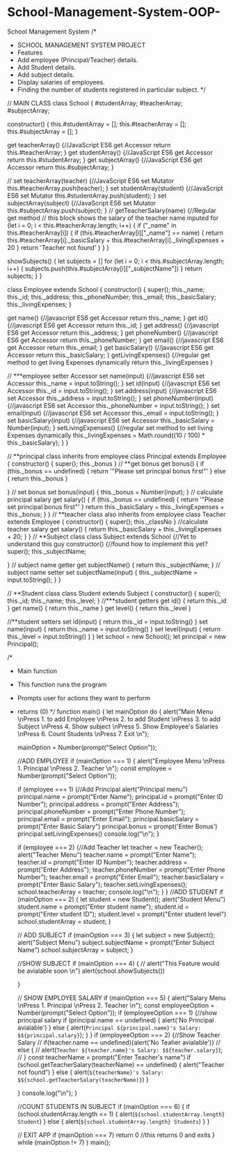 # School-Management-System-OOP-
School Management System
/*
 * SCHOOL MANAGEMENT SYSTEM PROJECT
 * Features
 * Add employee (Principal/Teacher) details.
 * Add Student details.
 * Add subject details.
 * Display salaries of employees.
 * Finding the number of students registered in  particular subject.
 */

// MAIN CLASS
class School {
  #studentArray;
  #teacherArray;
  #subjectArray;

  constructor() {
    this.#studentArray = [];
    this.#teacherArray = [];
    this.#subjectArray = [];
  }


  get teacherArray() {//JavaScript ES6 get Accessor
    return this.#teacherArray;
  }
  get studentArray() {//JavaScript ES6 get Accessor
    return this.#studentArray;
  }
  get subjectArray() {//JavaScript ES6 get Accessor
    return this.#subjectArray;
  }

  // 
  set teacherArray(teacher) {//JavaScript ES6 set Mutator
    this.#teacherArray.push(teacher);
  }
  set studentArray(student) {//JavaScript ES6 set Mutator
    this.#studentArray.push(student);
  }
  set subjectArray(subject) {//JavaScript ES6 set Mutator
    this.#subjectArray.push(subject);
  }
  //
  getTeacherSalary(name) {//Regular get method
    // this block shows the salary of the teacher name inputed
    for (let i = 0; i < this.#teacherArray.length; i++) {
      if ("_name" in this.#teacherArray[i]) {
        if (this.#teacherArray[i]["_name"] == name) {
          return this.#teacherArray[i]._basicSalary + this.#teacherArray[i]._livingExpenses + 20
        }
        return 'Teacher not found'
      }
    }
  }

  showSubjects() {
    let subjects = []
    for (let i = 0; i < this.#subjectArray.length; i++) {
      subjects.push(this.#subjectArray[i]["_subjectName"])
    }
    return subjects;
  }
}

class Employee extends School {
  constructor() {
    super();
    this._name;
    this._id;
    this._address;
    this._phoneNumber;
    this._email;
    this._basicSalary;
    this._livingExpenses;
  }

  get name() {//javascript ES6 get Accessor
    return this._name;
  }
  get id() {//javascript ES6 get Accessor
    return this._id;
  }
  get address() {//javascript ES6 get Accessor
    return this._address;
  }
  get phoneNumber() {//javascript ES6 get Accessor
    return this._phoneNumber;
  }
  get email() {//javascript ES6 get Accessor
    return this._email;
  }
  get basicSalary() {//javascript ES6 get Accessor
    return this._basicSalary;
  }
  getLivingExpenses() {//regular get method to get living Expenses dynamically
    return this._livingExpenses
  }

  // ***employee setter Accessor
  set name(input) {//javascript ES6 set Accessor
    this._name = input.toString();
  }
  set id(input) {//javascript ES6 set Accessor
    this._id = input.toString();
  }
  set address(input) {//javascript ES6 set Accessor
    this._address = input.toString();
  }
  set phoneNumber(input) {//javascript ES6 set Accessor
    this._phoneNumber = input.toString();
  }
  set email(input) {//javascript ES6 set Accessor
    this._email = input.toString();
  }
  set basicSalary(input) {//javascript ES6 set Accessor
    this._basicSalary = Number(input);
  }
  setLivingExpenses() {//regular set method to set living Expenses dynamically
    this._livingExpenses = Math.round((10 / 100) * this._basicSalary);
  }
}

// **principal class inherits from employee
class Principal extends Employee {
  constructor() {
    super();
    this._bonus
  }
  // **get bonus
  get bonus() {
    if (this._bonus == undefined) {
      return '"Please set principal bonus first"'
    } else {
      return this._bonus
    }

  }
  // set bonus
  set bonus(input) {
    this._bonus = Number(input);
  }
  // calculate principal salary
  get salary() {
    if (this._bonus == undefined) {
      return '"Please set principal bonus first"'
    }
    return this._basicSalary + this._livingExpenses + this._bonus;
  }
}
// **teacher class also inherits from employee
class Teacher extends Employee {
  constructor() {
    super();
    this._classNo
  }
  //calculate teacher salary
  get salary() {
    return this._basicSalary + this._livingExpenses + 20;
  }
}
// **Subject class
class Subject extends School {//Yet to understand this guy
  constructor() {//found how to implement this yet?
    super();
    this._subjectName;

  }
  // subject name getter
  get subjectName() {
    return this._subjectName;
  }
  // subject name setter
  set subjectName(input) {
    this._subjectName = input.toString();
  }
}

// **Student class
class Student extends Subject {
  constructor() {
    super();
    this._id;
    this._name;
    this._level;
  }
  //***student getters
  get id() {
    return this._id
  }
  get name() {
    return this._name
  }
  get level() {
    return this._level
  }

  //**student setters
  set id(input) {
    return this._id = input.toString()
  }
  set name(input) {
    return this._name = input.toString()
  }
  set level(input) {
    return this._level = input.toString()
  }
}
let school = new School();
let principal = new Principal();

/*
 * Main function
 * This function runs the program
 * Prompts user for actions they want to perform
 * returns (0)
*/
function main() {
  let mainOption
  do {
    alert("Main Menu \nPress 1. to add Employee \nPress 2. to add Student \nPress 3. to add Subject \nPress 4. Show subject \nPress 5. Show Employee's Salaries \nPress 6. Count Students \nPress 7. Exit \n");

    mainOption = Number(prompt("Select Option"));

    //ADD EMPLOYEE
    if (mainOption === 1) {
      alert("Employee Menu \nPress 1. Principal \nPress 2. Teacher \n");
      const employee = Number(prompt("Select Option"));

      if (employee === 1) {//Add Principal
        alert("Principal menu")
        principal.name = prompt("Enter Name");
        principal.id = prompt("Enter ID Number");
        principal.address = prompt("Enter Address");
        principal.phoneNumber = prompt("Enter Phone Number");
        principal.email = prompt("Enter Email");
        principal.basicSalary = prompt("Enter Basic Salary")
        principal.bonus = prompt('Enter Bonus')
        principal.setLivingExpenses()
        console.log("\n");
      }

      if (employee === 2) {//Add Teacher
        let teacher = new Teacher();
        alert("Teacher Menu")
        teacher.name = prompt("Enter Name");
        teacher.id = prompt("Enter ID Number");
        teacher.address = prompt("Enter Address");
        teacher.phoneNumber = prompt("Enter Phone Number");
        teacher.email = prompt("Enter Email");
        teacher.basicSalary = prompt("Enter Basic Salary");
        teacher.setLivingExpenses();
        school.teacherArray = teacher;
        console.log("\n");
      }
    }
    //ADD STUDENT
    if (mainOption === 2) {
      let student = new Student();
      alert("Student Menu")
      student.name = prompt("Enter student name");
      student.id = prompt("Enter student ID");
      student.level = prompt("Enter student level")
      school.studentArray = student;
    }

    // ADD SUBJECT
    if (mainOption === 3) {
      let subject = new Subject();
      alert("Subject Menu")
      subject.subjectName = prompt("Enter Subject Name")
      school.subjectArray = subject;
    }

    //SHOW SUBJECT
    if (mainOption === 4) {
      // alert("This Feature would be avialable soon \n")
      alert(school.showSubjects())

    }

    // SHOW EMPLOYEE SALARY
    if (mainOption === 5) {
      alert("Salary Menu \nPress 1. Principal \nPress 2. Teacher \n");
      const employeeOption = Number(prompt("Select Option"));
      if (employeeOption === 1) {//show principal salary
        if (principal.name == undefined) { alert('No Principal avialable') }
        else {
          alert(`Principal ${principal.name}'s Salary: $${principal.salary}`);
        }
      }
      if (employeeOption === 2) {//Show Teacher Salary
        // if(teacher.name == undefined){alert('No Teaher avialable')}
        // else {
        // alert(`Teacher ${teacher.name}'s Salary: $${teacher.salary}`);
        // }
        const teacherName = prompt("Enter Teacher's name")
        if (school.getTeacherSalary(teacherName) == undefined) {
          alert("Teacher not found")
        }
        else {
          alert(`${teacherName}'s Salary:  $${school.getTeacherSalary(teacherName)}`)
        }

      }
      console.log("\n");
    }

    //COUNT STUDENTS IN SUBJECT
    if (mainOption === 6) {
      if (school.studentArray.length <= 1) {
        alert(`${school.studentArray.length} Student`)
      } else {
        alert(`${school.studentArray.length} Students`)
      }
    }

    // EXIT APP
    if (mainOption === 7) return 0 //this returns 0 and exits
  }
  while (mainOption != 7)
}
main();


